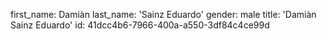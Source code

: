 first_name: Damiàn
last_name: 'Sainz Eduardo'
gender: male
title: 'Damiàn Sainz Eduardo'
id: 41dcc4b6-7966-400a-a550-3df84c4ce99d

